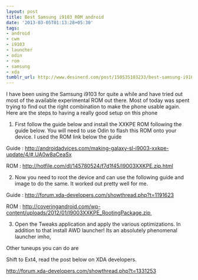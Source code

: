 ```yaml
---
layout: post
title: Best Samsung i9103 ROM android
date: '2013-03-05T01:13:28+05:30'
tags:
- android
- cwm
- i9103
- launcher
- odin
- rom
- samsung
- xda
tumblr_url: http://www.desinerd.com/post/150535103233/best-samsung-i9103-rom-android
---
```

I have been using the Samsung i9103 for quite a while and have tried out most of the available experimental ROM out there. Most of today was spent trying to find out the right combination to make the phone usable again. Here are the steps to having a really good setup on this phone

1. First follow the guide below and install the XXKPE ROM following the guide below. You will need to use Odin to flash this ROM onto your device. I used the ROM link below the guide

Guide : http://androidadvices.com/making-galaxy-sl-i9003-xxkpe-update/4/#.UA0w8aCeaSx

ROM : http://hotfile.com/dl/145780524/f7d1f45/I9003XXKPE.zip.html

2. Now you need to root the device and can use the following guide and image to do the same. It worked out pretty well for me.

Guide : http://forum.xda-developers.com/showthread.php?t=1191623

ROM : http://coveringandroid.com/wp-content/uploads/2012/01/I9003XXKPE_RootingPackage.zip 

3. Open the Tweaks application and apply the various optimizations. In addition to that install AWD launcher! Its an absolutely phenomenal launcher imho,

Other tuneups you can do are

Shift to Ext4, read the post below on XDA developers.

http://forum.xda-developers.com/showthread.php?t=1331253
